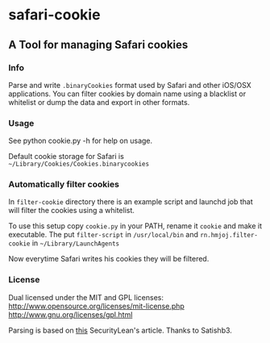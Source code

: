 # safari-cookie
## A Tool for managing Safari cookies

### Info
Parse and write `.binaryCookies` format used by Safari and other iOS/OSX applications.
You can filter cookies by domain name using a blacklist or whitelist or dump the data and export in other formats.

### Usage
See python cookie.py -h for help on usage.

Default cookie storage for Safari is `~/Library/Cookies/Cookies.binarycookies`

### Automatically filter cookies
In `filter-cookie` directory there is an example script and launchd job that will filter the cookies using a whitelist.

To use this setup copy `cookie.py` in your PATH, rename it `cookie` and make it executable.
The put `filter-script` in `/usr/local/bin` and `rn.hmjoj.filter-cookie` in `~/Library/LaunchAgents`

Now everytime Safari writes his cookies they will be filtered.

### License
Dual licensed under the MIT and GPL licenses:  
http://www.opensource.org/licenses/mit-license.php  
http://www.gnu.org/licenses/gpl.html

Parsing is based on [this](http://www.securitylearn.net/2012/10/27/cookies-binarycookies-reader/) SecurityLean's article.
Thanks to Satishb3.
